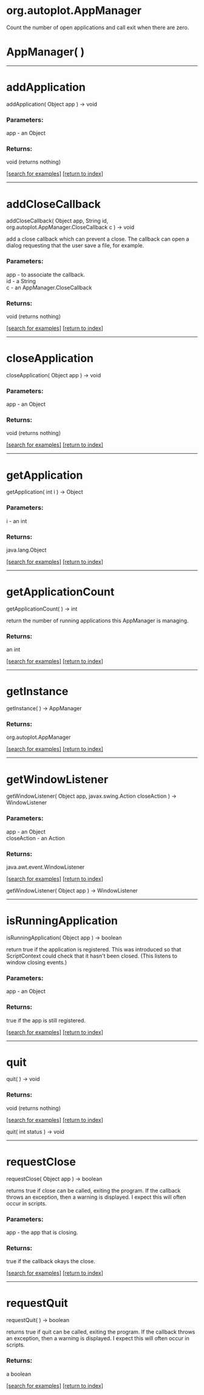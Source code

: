 # org.autoplot.AppManager

Count the number of open applications and call exit when there are zero.

# AppManager( )


***
<a name="addApplication"></a>
# addApplication
addApplication( Object app ) &rarr; void



### Parameters:
app - an Object

### Returns:
void (returns nothing)


<a href="https://github.com/autoplot/dev/search?q=addApplication&unscoped_q=addApplication">[search for examples]</a>
<a href="https://github.com/autoplot/documentation/blob/master/javadoc/index-all.md">[return to index]</a>

***
<a name="addCloseCallback"></a>
# addCloseCallback
addCloseCallback( Object app, String id, org.autoplot.AppManager.CloseCallback c ) &rarr; void

add a close callback which can prevent a close.  The callback
 can open a dialog requesting that the user save a file, for example.

### Parameters:
app - to associate the callback.
<br>id - a String
<br>c - an AppManager.CloseCallback

### Returns:
void (returns nothing)


<a href="https://github.com/autoplot/dev/search?q=addCloseCallback&unscoped_q=addCloseCallback">[search for examples]</a>
<a href="https://github.com/autoplot/documentation/blob/master/javadoc/index-all.md">[return to index]</a>

***
<a name="closeApplication"></a>
# closeApplication
closeApplication( Object app ) &rarr; void



### Parameters:
app - an Object

### Returns:
void (returns nothing)


<a href="https://github.com/autoplot/dev/search?q=closeApplication&unscoped_q=closeApplication">[search for examples]</a>
<a href="https://github.com/autoplot/documentation/blob/master/javadoc/index-all.md">[return to index]</a>

***
<a name="getApplication"></a>
# getApplication
getApplication( int i ) &rarr; Object



### Parameters:
i - an int

### Returns:
java.lang.Object


<a href="https://github.com/autoplot/dev/search?q=getApplication&unscoped_q=getApplication">[search for examples]</a>
<a href="https://github.com/autoplot/documentation/blob/master/javadoc/index-all.md">[return to index]</a>

***
<a name="getApplicationCount"></a>
# getApplicationCount
getApplicationCount(  ) &rarr; int

return the number of running applications this AppManager is managing.

### Returns:
an int


<a href="https://github.com/autoplot/dev/search?q=getApplicationCount&unscoped_q=getApplicationCount">[search for examples]</a>
<a href="https://github.com/autoplot/documentation/blob/master/javadoc/index-all.md">[return to index]</a>

***
<a name="getInstance"></a>
# getInstance
getInstance(  ) &rarr; AppManager



### Returns:
org.autoplot.AppManager


<a href="https://github.com/autoplot/dev/search?q=getInstance&unscoped_q=getInstance">[search for examples]</a>
<a href="https://github.com/autoplot/documentation/blob/master/javadoc/index-all.md">[return to index]</a>

***
<a name="getWindowListener"></a>
# getWindowListener
getWindowListener( Object app, javax.swing.Action closeAction ) &rarr; WindowListener



### Parameters:
app - an Object
<br>closeAction - an Action

### Returns:
java.awt.event.WindowListener


<a href="https://github.com/autoplot/dev/search?q=getWindowListener&unscoped_q=getWindowListener">[search for examples]</a>
<a href="https://github.com/autoplot/documentation/blob/master/javadoc/index-all.md">[return to index]</a>

getWindowListener( Object app ) &rarr; WindowListener<br>
***
<a name="isRunningApplication"></a>
# isRunningApplication
isRunningApplication( Object app ) &rarr; boolean

return true if the application is registered.  This was introduced
 so that ScriptContext could check that it hasn't been closed.  (This 
 listens to window closing events.)

### Parameters:
app - an Object

### Returns:
true if the app is still registered.

<a href="https://github.com/autoplot/dev/search?q=isRunningApplication&unscoped_q=isRunningApplication">[search for examples]</a>
<a href="https://github.com/autoplot/documentation/blob/master/javadoc/index-all.md">[return to index]</a>

***
<a name="quit"></a>
# quit
quit(  ) &rarr; void



### Returns:
void (returns nothing)


<a href="https://github.com/autoplot/dev/search?q=quit&unscoped_q=quit">[search for examples]</a>
<a href="https://github.com/autoplot/documentation/blob/master/javadoc/index-all.md">[return to index]</a>

quit( int status ) &rarr; void<br>
***
<a name="requestClose"></a>
# requestClose
requestClose( Object app ) &rarr; boolean

returns true if close can be called, exiting the program.  If the callback throws an exception, then a warning is displayed.  I expect
 this will often occur in scripts.

### Parameters:
app - the app that is closing.

### Returns:
true if the callback okays the close.

<a href="https://github.com/autoplot/dev/search?q=requestClose&unscoped_q=requestClose">[search for examples]</a>
<a href="https://github.com/autoplot/documentation/blob/master/javadoc/index-all.md">[return to index]</a>

***
<a name="requestQuit"></a>
# requestQuit
requestQuit(  ) &rarr; boolean

returns true if quit can be called, exiting the program.  If the callback throws an exception, then a warning is displayed.  I expect
 this will often occur in scripts.

### Returns:
a boolean


<a href="https://github.com/autoplot/dev/search?q=requestQuit&unscoped_q=requestQuit">[search for examples]</a>
<a href="https://github.com/autoplot/documentation/blob/master/javadoc/index-all.md">[return to index]</a>

